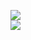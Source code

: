 [![](https://img.shields.io/badge/Made%20With-Github%20Spray-lightgrey.svg?style=for-the-badge&logo=github)](https://github.com/Annihil/github-spray#19524)  
[![](https://i.imgur.com/2DrTn0Z.gif)](https://github.com/Annihil/github-spray)
